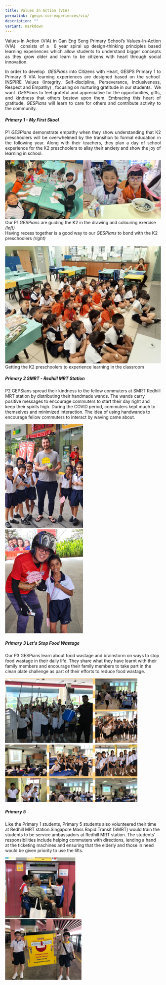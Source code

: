 ```yaml
---
title: Values In Action (VIA)
permalink: /gesps-cce-experiences/via/
description: ""
variant: markdown
---
```

<p align="justify">Values-In Action (VIA) in Gan Eng Seng Primary School’s Values-In-Action
(VIA)&nbsp; consists of a&nbsp; 6 year spiral up design-thinking principles
based learning experiences which allow students to understand bigger concepts
as they grow older and learn to be citizens with heart through social innovation.&nbsp;</p>

<p align="justify">In order to develop&nbsp; <em>GESPians</em> into Citizens with Heart, GESPS
Primary 1 to Primary 6 VIA learning experiences are designed based on the
school&nbsp; INSPIRE Values (Integrity, Self-discipline, Perseverance,
Inclusiveness, Respect and Empathy) , focusing on nurturing gratitude in
our students.&nbsp; We want&nbsp; <em>GESPians</em> to feel grateful and
appreciative for the opportunities, gifts, and kindness that others bestow
upon them. Embracing this heart of gratitude,&nbsp;<em>GESPians</em> will
learn to care for others and contribute activity to the community.</p>

##### Primary 1 - My First Skool

<p align="justify">P1 <em>GESPians</em> demonstrate empathy when they show understanding that
K2 preschoolers will be overwhelmed by the transition to formal education in the following year. Along with their teachers, they plan a day of school experience for the K2 preschoolers to allay their anxiety and show the joy of learning in school.</p>

<img align="left" style="width: 50%;" height="auto" width="100%" alt="" src="/images/aadd4bbe_663a_4e1f_84ab_14abed93fb7c.jpg">

<img style="width: 50%;" height="auto" width="100%" alt="" src="/images/20230713_102356.jpg">
Our P1 <em>GESPians</em> are guiding the K2 in the drawing and colouring
exercise <i>(left)</i>
<br>Having recess together is a good way to our <em>GESPians</em> to bond with
the K2 preschoolers <i>(right)</i>
<br clear=""><br>
<img style="width: 100%;" height="auto" width="100%" alt="" src="/images/IMG20230713110252.jpg">
Getting the K2 preschoolers to experience learning in the classroom

##### Primary 2 SMRT - Redhill MRT Station
<p>P2 GEPSians spread their kindness to the fellow commuters at SMRT Redhill
MRT station by distributing their handmade wands. The wands carry positive
messages to encourage commuters to start their day right and keep their
spirits high. During the COVID period, commuters kept much to themselves
and minimized interaction. The idea of using handwands to encourage fellow
commuters to interact by waving came about.</p>
<div class="isomer-image-wrapper">
<img style="width: 50%;" height="auto" width="100%" alt="" src="/images/WhatsApp_Image_2023_05_18_at_11_22_16_AM__2_.jpg">
</div>
<div class="isomer-image-wrapper">
<img style="width: 50%;" height="auto" width="100%" alt="" src="/images/WhatsApp_Image_2023_05_18_at_11_22_17_AM__2_.jpg">
</div>
<h5>Primary 3 Let's Stop Food Wastage</h5>
<p>Our P3 GESPians learn about food wastage and brainstorm on ways to stop
food wastage in their daily life. They share what they have learnt with
their family members and encourage their family members to take part in
the clean plate challenge as part of their efforts to reduce food wastage.</p>
<div class="isomer-image-wrapper">
<img style="width:85%" height="auto" width="100%" src="/images/P3.png">
</div>
<h5>Primary 5</h5>
<p>Like the Primary 1 students, Primary 5 students also volunteered their
time at Redhill MRT station.Singapore Mass Rapid Transit (SMRT) would train
the students to be service ambassadors at Redhill MRT station. The students’
responsibilities include helping commuters with directions, lending a hand
at the ticketing machines and ensuring that the elderly and those in need
would be given priority to use the lifts.</p>
<div class="isomer-image-wrapper">
<img style="width:45%" height="auto" width="100%" src="/images/P5_1.png">
</div>
<div class="isomer-image-wrapper">
<img style="width:49%" height="auto" width="100%" src="/images/P5_2.png">
</div>
<p>
<br>
<br>
</p>